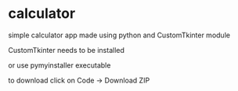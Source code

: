 # calculator
simple calculator app made using python and CustomTkinter module

CustomTkinter needs to be installed 

or use pymyinstaller executable

to download click on Code -> Download ZIP

